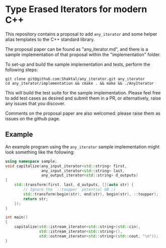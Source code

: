 # Type Erased Iterators for modern C++

This repository contains a proposal to add `any_iterator` and some helper alias templates to the C++ standard library. 

The proposal paper can be found as "any_iterator.md", and there is a sample implementation of that proposal within the "implementation" folder.

To set-up and build the sample implementation and tests, perform the following steps:

```
git clone git@github.com:Shaktal/any_iterator.git any_iterator
cd any_iterator/implementation && cmake . && make && ./AnyIterator
```

This will build the test suite for the sample implementation. Please feel free to add test cases as desired and submit them in a PR, or alternatively, raise any issues that you discover.

Comments on the proposal paper are also welcomed: please raise them as issues on the github page.

## Example
An example program using the `any_iterator` sample implementation might look something like the following:

```c++
using namespace sample;
void capitalize(any_input_iterator<std::string> first,
                any_input_iterator<std::string> last,
                any_output_iterator<std::string> d_outputs)
{
    std::transform(first, last, d_outputs, [](auto str) {
        // Ignore the `::toupper` potential UB ;)
        std::transform(begin(str), end(str), begin(str), ::toupper);
        return str;
    });
}

int main()
{
    capitalize(std::istream_iterator<std::string>(std::cin),
               std::istream_iterator<std::string>(),
               std::ostream_iterator<std::string>(std::cout, "\n"));
}
```
